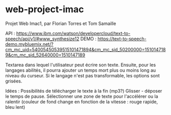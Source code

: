# web-project-imac
Projet Web Imac1, par Florian Torres et Tom Samaille

API : https://www.ibm.com/watson/developercloud/text-to-speech/api/v1/#www_synthesize12
DEMO : https://text-to-speech-demo.mybluemix.net/?cm_mc_uid=54005450539515101471894&cm_mc_sid_50200000=1510147189&cm_mc_sid_52640000=1510147189

Textarea dans lequel l'utilisateur peut écrire son texte.
Ensuite, pour les langages abilités, il pourra ajouter un temps mort plus ou moins long au niveau du curseur.
Si le langage n'est pas transformable, les options sont grisées.

Idées :
Possibilités de télécharger le texte à la fin (mp3?)
Glisser - déposer le temps de pause.
Sélectionner une zone de texte pour l'accélérer ou la ralentir (couleur de fond change en fonction de la vitesse : rouge rapide, bleu lent)